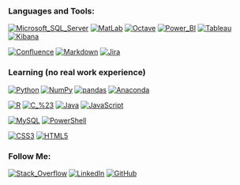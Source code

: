 ### Languages and Tools:
[![Microsoft_SQL_Server](https://img.shields.io/badge/-Microsoft_SQL_Server-cc2927?style=for-the-badge&logo=microsoft-sql-server&logoColor=FFFFFF)](#)
[![MatLab](https://img.shields.io/badge/-MatLab-0076A8?style=for-the-badge&logo=mathworks&logoColor=FFFFFF)](#)
[![Octave](https://img.shields.io/badge/-Octave-0790c0?style=for-the-badge&logo=octave&logoColor=FFFFFF)](#)
[![Power_BI](https://img.shields.io/badge/-Power_BI-F2C811?style=for-the-badge&logo=Power-BI&logoColor=000000)](#)
[![Tableau](https://img.shields.io/badge/-Tableau-E97627?style=for-the-badge&logo=tableau&logoColor=FFFFFF)](#)
[![Kibana](https://img.shields.io/badge/-Kibana-005571?style=for-the-badge&logo=kibana&logoColor=FFFFFF)](#)

[![Confluence](https://img.shields.io/badge/-Confluence-172B4D?style=for-the-badge&logo=Confluence&logoColor=FFFFFF)](#)
[![Markdown](https://img.shields.io/badge/-Markdown-000000?style=for-the-badge&logo=Markdown&logoColor=FFFFFF)](#)
[![Jira](https://img.shields.io/badge/-Jira-3776AB?style=for-the-badge&logo=Jira&logoColor=FFFFFF)](#)

### Learning (no real work experience)
[![Python](https://img.shields.io/badge/-Python-3776AB?style=for-the-badge&logo=Python&logoColor=FFFFFF)](#)
[![NumPy](https://img.shields.io/badge/-NumPy-013243?style=for-the-badge&logo=NumPy&logoColor=FFFFFF)](#)
[![pandas](https://img.shields.io/badge/-pandas-150458?style=for-the-badge&logo=pandas&logoColor=FFFFFF)](#)
[![Anaconda](https://img.shields.io/badge/-Anaconda-44A833?style=for-the-badge&logo=Anaconda&logoColor=FFFFFF)](#)

[![R](https://img.shields.io/badge/-R-276DC3?style=for-the-badge&logo=R&logoColor=FFFFFF)](#)
[![C_%23](https://img.shields.io/badge/-C_%23-239120?style=for-the-badge&logo=C-Sharp&logoColor=FFFFFF)](#)
[![Java](https://img.shields.io/badge/-Java-007396?style=for-the-badge&logo=Java&logoColor=FFFFFF)](#)
[![JavaScript](https://img.shields.io/badge/-JavaScript-F7DF1E?style=for-the-badge&logo=JavaScript&logoColor=000000)](#)

[![MySQL](https://img.shields.io/badge/-MySQL-4479A1?style=for-the-badge&logo=MySQL&logoColor=FFFFFF)](#)
[![PowerShell](https://img.shields.io/badge/-PowerShell-5391fe?style=for-the-badge&logo=PowerShell&logoColor=FFFFFF)](#)

[![CSS3](https://img.shields.io/badge/-CSS3-1572B6?style=for-the-badge&logo=CSS3&logoColor=FFFFFF)](#)
[![HTML5](https://img.shields.io/badge/-HTML5-E34F26?style=for-the-badge&logo=HTML5&logoColor=FFFFFF)](#)

 <!--![Looker](https://img.shields.io/badge/-Looker-4285F4?style=for-the-badge&logo=Looker&logoColor=FFFFFF)
 -->
### Follow Me:
[![Stack_Overflow](https://img.shields.io/badge/-Stack_Overflow-F58025?style=for-the-badge&logo=Stack-Overflow&logoColor=FFFFFF)](https://stackoverflow.com/users/6165594/denis)
[![LinkedIn](https://img.shields.io/badge/-LinkedIn-0A66C2?style=for-the-badge&logo=linkedin&logoColor=FFFFFF)](https://www.linkedin.com/in/denis-sipchenko)
[![GitHub](https://img.shields.io/badge/-GitHub-181717?style=for-the-badge&logo=GitHub&logoColor=FFFFFF)](https://github.com/DenisSipchenko "dsf")
